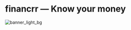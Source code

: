 # financrr — Know your money

![banner_light_bg](https://github.com/financrr/financrr-app/blob/main/resources/Logo/banner_light_bg.png)

